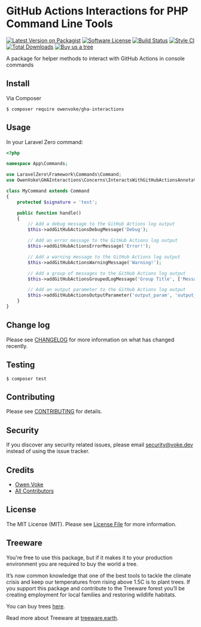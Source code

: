 # GitHub Actions Interactions for PHP Command Line Tools

[![Latest Version on Packagist][ico-version]][link-packagist]
[![Software License][ico-license]](LICENSE.md)
[![Build Status][ico-github-actions]][link-github-actions]
[![Style CI][ico-styleci]][link-styleci]
[![Total Downloads][ico-downloads]][link-downloads]
[![Buy us a tree][ico-treeware-gifting]][link-treeware-gifting]

A package for helper methods to interact with GitHub Actions in console commands

## Install

Via Composer

```shell
$ composer require owenvoke/gha-interactions
```

## Usage

In your Laravel Zero command:

```php
<?php

namespace App\Commands;

use LaravelZero\Framework\Commands\Command;
use OwenVoke\GHAInteractions\Concerns\InteractsWithGitHubActionsAnnotations;

class MyCommand extends Command
{
    protected $signature = 'test';

    public function handle()
    {
        // Add a debug message to the GitHub Actions log output
        $this->addGitHubActionsDebugMessage('Debug');

        // Add an error message to the GitHub Actions log output
        $this->addGitHubActionsErrorMessage('Error!');

        // Add a warning message to the GitHub Actions log output
        $this->addGitHubActionsWarningMessage('Warning!');

        // Add a group of messages to the GitHub Actions log output
        $this->addGitHubActionsGroupedLogMessage('Group Title', ['Message 1', 'Message 2']);

        // Add an output parameter to the GitHub Actions log output
        $this->addGitHubActionsOutputParameter('output_param', 'output_value');
    }
}
```

## Change log

Please see [CHANGELOG](CHANGELOG.md) for more information on what has changed recently.

## Testing

```shell
$ composer test
```

## Contributing

Please see [CONTRIBUTING](.github/CONTRIBUTING.md) for details.

## Security

If you discover any security related issues, please email security@voke.dev instead of using the issue tracker.

## Credits

- [Owen Voke][link-author]
- [All Contributors][link-contributors]

## License

The MIT License (MIT). Please see [License File](LICENSE.md) for more information.

## Treeware

You're free to use this package, but if it makes it to your production environment you are required to buy the world a tree.

It’s now common knowledge that one of the best tools to tackle the climate crisis and keep our temperatures from rising above 1.5C is to plant trees. If you support this package and contribute to the Treeware forest you’ll be creating employment for local families and restoring wildlife habitats.

You can buy trees [here][link-treeware-gifting].

Read more about Treeware at [treeware.earth][link-treeware].

[ico-version]: https://img.shields.io/packagist/v/owenvoke/gha-interactions.svg?style=flat-square
[ico-license]: https://img.shields.io/badge/license-MIT-brightgreen.svg?style=flat-square
[ico-github-actions]: https://img.shields.io/github/workflow/status/owenvoke/gha-interactions/Tests.svg?style=flat-square
[ico-styleci]: https://styleci.io/repos/337155978/shield
[ico-downloads]: https://img.shields.io/packagist/dt/owenvoke/gha-interactions.svg?style=flat-square
[ico-treeware-gifting]: https://img.shields.io/badge/Treeware-%F0%9F%8C%B3-lightgreen?style=flat-square

[link-packagist]: https://packagist.org/packages/owenvoke/gha-interactions
[link-github-actions]: https://github.com/owenvoke/gha-interactions/actions
[link-styleci]: https://styleci.io/repos/337155978
[link-downloads]: https://packagist.org/packages/owenvoke/gha-interactions
[link-treeware]: https://treeware.earth
[link-treeware-gifting]: https://ecologi.com/owenvoke?gift-trees
[link-author]: https://github.com/owenvoke
[link-contributors]: ../../contributors
